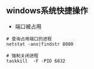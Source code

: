## windows系统快捷操作

+ 端口被占用
```shell
# 查询占用端口的进程
netstat -ano|findstr 8080

# 强制关闭进程
taskkill  -F -PID 6832
```